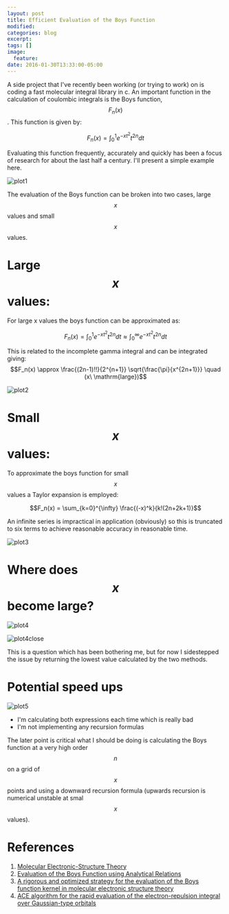 ```yaml
---
layout: post
title: Efficient Evaluation of the Boys Function
modified:
categories: blog
excerpt:
tags: []
image:
  feature:
date: 2016-01-30T13:33:00-05:00
---
```

A side project that I've recently been working (or trying to work) on is coding a fast molecular integral library in c. An important function in the calculation of coulombic integrals is the Boys function, $$F_n(x)$$. This function is given by:

$$ F_n(x) = \int_0^1 e^{-xt^2} t^{2n} dt $$

Evaluating this function frequently, accurately and quickly has been a focus of research for about the last half a century. I'll present a simple example here.

![plot1](plot1.png)

The evaluation of the Boys function can be broken into two cases, large $$x$$ values and small $$x$$ values.
# Large $$x$$ values:

For large x values the boys function can be approximated as:

$$F_n(x) = \int_0^1 e^{-xt^2} t^{2n} dt \approx \int_0^\infty e^{-xt^2} t^{2n} dt $$

This is related to the incomplete gamma integral and can be integrated giving:
$$F_n(x) \approx \frac{(2n-1)!!}{2^{n+1}} \sqrt{\frac{\pi}{x^{2n+1}}} \quad (x\ \mathrm{large})$$

![plot2](plot2.png)

# Small $$x$$ values:
To approximate the boys function for small $$x$$ values a Taylor expansion is employed:

$$F_n(x) = \sum_{k=0}^{\infty} \frac{(-x)^k}{k!(2n+2k+1)}$$

An infinite series is impractical in application (obviously) so this is truncated to six terms to achieve reasonable accuracy in reasonable time.

![plot3](plot3.png)

# Where does $$x$$ become large?

![plot4](plot4.png)

![plot4close](plot4close.png)

This is a question which has been bothering me, but for now I sidestepped the issue by returning the lowest value calculated by the two methods.

# Potential speed ups

![plot5](plot5.png)

* I'm calculating both expressions each time which is really bad
* I'm not implementing any recursion formulas

The later point is critical what I should be doing is calculating the Boys function at a very high order $$n$$ on a grid of $$x$$ points and using a downward recursion formula (upwards recursion is numerical unstable at smal $$x$$ values).

# References

1. [Molecular Electronic-Structure Theory](http://www.wiley.com/WileyCDA/WileyTitle/productCd-1118531477.html)
2. [Evaluation of the Boys Function using Analytical Relations](http://link.springer.com/article/10.1007/s10910-005-9023-3)
3. [A rigorous and optimized strategy for the evaluation of the Boys function kernel in molecular electronic structure theory](http://onlinelibrary.wiley.com/doi/10.1002/jcc.23935/abstract)
4. [ACE algorithm for the rapid evaluation of the electron-repulsion integral over Gaussian-type orbitals](http://onlinelibrary.wiley.com/doi/10.1002/(SICI)1097-461X(1996)59:3%3C209::AID-QUA4%3E3.0.CO;2-1/full?2-1/full)
